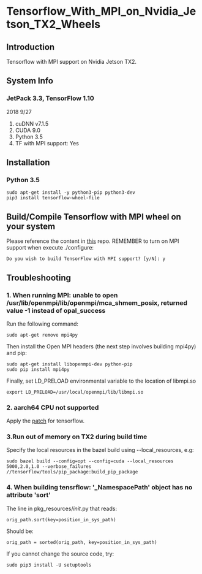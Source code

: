 # Tensorflow_With_MPI_on_Nvidia_Jetson_TX2_Wheels

## Introduction
Tensorflow with MPI support on Nvidia Jetson TX2.

## System Info
### JetPack 3.3, TensorFlow 1.10
2018 9/27

1. cuDNN v7.1.5
2. CUDA 9.0		
3. Python 3.5
4. TF with MPI support: Yes

## Installation
### Python 3.5
```
sudo apt-get install -y python3-pip python3-dev
pip3 install tensorflow-wheel-file
```

## Build/Compile Tensorflow with MPI wheel on your system
Please reference the content in [this](https://github.com/peterlee0127/tensorflow-nvJetson) repo. REMEMBER to turn on MPI support when execute ./configure:
```
Do you wish to build TensorFlow with MPI support? [y/N]: y
```

## Troubleshooting
### 1. When running MPI: unable to open /usr/lib/openmpi/lib/openmpi/mca_shmem_posix, returned value -1 instead of opal_success

Run the following command:

```
sudo apt-get remove mpi4py
```

Then install the Open MPI headers (the next step involves building mpi4py) and pip:

```
sudo apt-get install libopenmpi-dev python-pip
sudo pip install mpi4py
```

Finally, set LD_PRELOAD environmental variable to the location of libmpi.so 
```
export LD_PRELOAD=/usr/local/openmpi/lib/libmpi.so
```
### 2. aarch64 CPU not supported
Apply the [patch](https://github.com/peterlee0127/tensorflow-nvJetson/blob/master/patch/tensorflow1.10rc1.patch) for tensorflow.

### 3.Run out of memory on TX2 during build time
Specify the local resources in the bazel build using --local_resources, e.g:
```
sudo bazel build --config=opt --config=cuda --local_resources 5000,2.0,1.0 --verbose_failures  //tensorflow/tools/pip_package:build_pip_package
```
### 4. When building tensrflow: '_NamespacePath' object has no attribute 'sort'

The line in pkg_resources/_init_.py that reads:
```
orig_path.sort(key=position_in_sys_path)
```

Should be:

```
orig_path = sorted(orig_path, key=position_in_sys_path)
```

If you cannot change the source code, try:
```
sudo pip3 install -U setuptools
```
